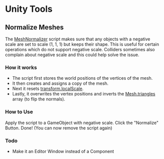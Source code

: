 # Unity Tools
## Normalize Meshes
The [MeshNormalizer](https://github.com/Toorah/Unity-Tools/blob/master/Assets/com.toorah.meshnormalizer/Editor/MeshNormalizer.cs) script makes sure that any objects with a negative scale are set to scale (1, 1, 1) but keeps their shape.
This is useful for certain operations which do not support negative scale.
Colliders sometimes also complain about negative scale and this could help solve the issue.
### How it works
- The script first stores the world positions of the vertices of the mesh.
- It then creates and assigns a copy of the mesh.
- Next it resets [transform.localScale](https://docs.unity3d.com/ScriptReference/Transform-localScale.html "Unity Scripting Reference").
- Lastly, it overwrites the vertex positions and inverts the [Mesh.triangles](https://docs.unity3d.com/ScriptReference/Mesh-triangles.html "Unity Scripting Reference") array (to flip the normals).

### How to Use
Apply the script to a GameObject with negative scale.
Click the "Normalize" Button.
Done!
(You can now remove the script again)

### Todo
- Make it an Editor Window instead of a Component
